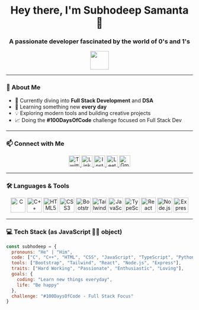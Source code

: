 <h1 align="center">Hey there, I'm Subhodeep Samanta 👋</h1>
<h3 align="center">A passionate developer fascinated by the world of 0's and 1's</h3>

<p align="center">
  <img src="https://media.giphy.com/media/mGcNjsfWAjY5AEZNw6/giphy.gif" height="50" width="50" style="object-fit:contain;" />
</p>

---

### 🚀 About Me

- 🔭 Currently diving into **Full Stack Development** and **DSA**
- 🌱 Learning something new **every day**
- 💡 Exploring modern tools and building creative projects
- 📈 Doing the **#100DaysOfCode** challenge focused on Full Stack Dev

---

### 📫 Connect with Me

<p align="center">
  <a href="https://twitter.com/_subhodeep" target="_blank">
    <img src="https://cdn.iconscout.com/icon/free/png-512/free-twitter-2038532-1718517.png" alt="Twitter" height="30" width="30" style="object-fit:contain;" />
  </a>
  <a href="https://linkedin.com/in/subhodeepsamanta" target="_blank">
    <img src="https://cdn.iconscout.com/icon/free/png-512/free-linkedin-1464529-1239441.png" alt="LinkedIn" height="30" width="30" style="object-fit:contain;" />
  </a>
  <a href="https://instagram.com/comfortablydeep" target="_blank">
    <img src="https://cdn.iconscout.com/icon/free/png-512/free-instagram-1868978-1583142.png" alt="Instagram" height="30" width="30" style="object-fit:contain;" />
  </a>
  <a href="https://www.leetcode.com/subhodeepsamanta" target="_blank">
    <img src="https://cdn.iconscout.com/icon/free/png-512/free-leetcode-3521542-2944960.png" alt="Leetcode" height="30" width="30" style="object-fit:contain;" />
  </a>
  <a href="mailto:subhodeepsamanta2005@gmail.com" target="_blank">
    <img src="https://cdn.iconscout.com/icon/free/png-512/free-gmail-30-722694.png" alt="Gmail" height="30" width="30" style="object-fit:contain;" />
  </a>
</p>

---

### 🛠️ Languages & Tools

<p align="center">
  <img src="https://cdn.iconscout.com/icon/free/png-512/free-c-57-1175191.png" alt="C" height="40" width="40" style="object-fit:contain;" />
  <img src="https://cdn.iconscout.com/icon/free/png-512/free-c-4-226082.png" alt="C++" height="40" width="40" style="object-fit:contain;" />
  <img src="https://cdn.iconscout.com/icon/free/png-512/free-html-3628838-3030115.png" alt="HTML5" height="40" width="40" style="object-fit:contain;" />
  <img src="https://cdn.iconscout.com/icon/free/png-512/free-css-131-722685.png" alt="CSS3" height="40" width="40" style="object-fit:contain;" />
  <img src="https://cdn.iconscout.com/icon/free/png-512/free-bootstrap-7-1175254.png" alt="Bootstrap" height="40" width="40" style="object-fit:contain;" />
  <img src="https://cdn.worldvectorlogo.com/logos/tailwindcss.svg" alt="TailwindCSS" height="40" width="40" style="object-fit:contain;" />
  <img src="https://cdn.iconscout.com/icon/free/png-512/free-javascript-1-225993.png" alt="JavaScript" height="40" width="40" style="object-fit:contain;" />
  <img src="https://cdn.iconscout.com/icon/free/png-512/free-typescript-1-1175078.png" alt="TypeScript" height="40" width="40" style="object-fit:contain;" />
  <img src="https://cdn.worldvectorlogo.com/logos/react-2.svg" alt="React" height="40" width="40" style="object-fit:contain;" />
  <img src="https://cdn.iconscout.com/icon/free/png-512/free-nodejs-2-226035.png" alt="Node.js" height="40" width="40" style="object-fit:contain;" />
  <img src="https://cdn.iconscout.com/icon/free/png-512/free-express-8-1175029.png" alt="Express.js" height="40" width="40" style="object-fit:contain;" />
</p>

---

### 💻 Tech Stack (as JavaScript 👨‍💻 object)

```javascript
const subhodeep = {
  pronouns: "He" | "Him",
  code: ["C", "C++", "HTML", "CSS", "JavaScript", "TypeScript", "Python"],
  tools: ["Bootstrap", "Tailwind", "React", "Node.js", "Express"],
  traits: ["Hard Working", "Passionate", "Enthusiastic", "Loving"],
  goals: {
    coding: "Learn new things everyday",
    life: "Be happy"
  },
  challenge: "#100DaysOfCode - Full Stack Focus"
}
```
